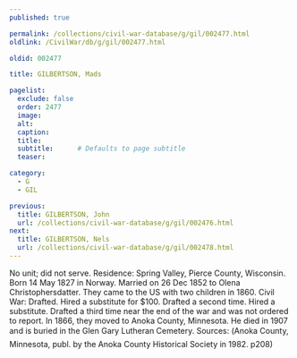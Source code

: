 ```yaml
---
published: true

permalink: /collections/civil-war-database/g/gil/002477.html
oldlink: /CivilWar/db/g/gil/002477.html

oldid: 002477

title: GILBERTSON, Mads

pagelist:
  exclude: false
  order: 2477
  image: 
  alt:
  caption:
  title:
  subtitle:      # Defaults to page subtitle
  teaser:

category: 
  - G 
  - GIL

previous:
  title: GILBERTSON, John
  url: /collections/civil-war-database/g/gil/002476.html  
next:
  title: GILBERTSON, Nels
  url: /collections/civil-war-database/g/gil/002478.html   
---
```

No unit; did not serve. Residence: Spring Valley, Pierce County, Wisconsin. Born 14 May 1827 in Norway. Married on 26 Dec 1852 to Olena Christophersdatter. They came to the US with two children in 1860. Civil War: Drafted. Hired a substitute for $100. Drafted a second time. Hired a substitute. Drafted a third time near the end of the war and was not ordered to report. In 1866, they moved to Anoka County, Minnesota. He died in 1907 and is buried in the Glen Gary Lutheran Cemetery. Sources: (&#147;Anoka County, Minnesota&#148;, publ. by the Anoka County Historical Society in 1982. p208)